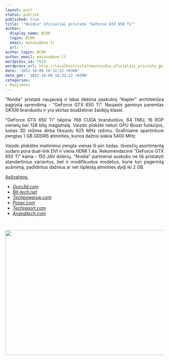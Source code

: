 ```yaml
---
layout: post
status: publish
published: true
title: '"Nvidia" oficialiai pristatė "GeForce GTX 650 Ti"'
author:
  display_name: BC00
  login: BC00
  email: matasx@one.lt
  url: ''
author_login: BC00
author_email: matasx@one.lt
wordpress_id: 7018
wordpress_url: http://localhost/site/new/nvidia_oficialiai_pristate_geforce_gtx_650_ti/
date: '2012-10-09 16:32:22 +0300'
date_gmt: '2012-10-09 16:32:22 +0300'
categories:
- Naujienos
---
```

<p style="text-align: justify;">
	&quot;Nvidia&quot; pristatė naujausią ir labai tikėtina paskutinį &quot;Kepler&quot; architektūra pagrįstą sprendimą - &quot;GeForce GTX 650 Ti&quot;. Naujasis gaminys paremtas GK106 branduoliu ir yra skirtas biudžetinei žaidėjų klasei.</p>
<p style="text-align: justify;">
	&quot;GeForce GTX 650 Ti&quot; talpina 768 CUDA branduolius, 64 TMU, 16 ROP vienetų bei 128 bitų magistralę. Vaizdo plok&scaron;tė neturi GPU Boost funkcijos, lustas 3D režime dirba fiksuotu 925 MHz režimu. Grafiniame spartintuve įrengtas 1 GB GDDR5 atminties, kurios dažnis siekia 5400 MHz.</p>
<p style="text-align: justify;">
	Vaizdo plok&scaron;tės maitinimui įrengta vienas 6-pin lizdas. I&scaron;vesčių asortimentą sudaro pora dual-link DVI ir viena HDMI 1.4a. Rekomendacinė &quot;GeForce GTX 650 Ti&quot; kaina - 150 JAV dolerių. &quot;Nvidia&quot; partneriai suskubo ne tik pristatyti standartinius variantus, bet ir modifikuotus modelius, kurie turi pagerintą au&scaron;inimą, padidintus dažnius ar net i&scaron;plėstą atminties dydį iki 2 GB.</p>
<p style="text-align: justify;">
	<u>Apžvalgos:<br />
	</u></p>
<ul>
<li>
		<a href="http://www.guru3d.com/articles_pages/geforce_gtx_650_ti_review_reference,1.html"><em>Guru3d.com<br />
		</em></a></li>
<li>
		<a href="http://www.bit-tech.net/hardware/graphics/2012/10/09/nvidia-geforce-gtx-650-ti-review/1"><em>Bit-tech.net</em><br />
		</a></li>
<li>
		<a href="http://www.techpowerup.com/reviews/MSI/GTX_650_Ti_Power_Edition/"><em>Techpowerup.com</em><br />
		</a></li>
<li>
		<a href="http://www.pcper.com/reviews/Graphics-Cards/NVIDIA-GeForce-GTX-650-Ti-1GB-Review-GK106-Kepler-150"><em>Pcper.com</em><br />
		</a></li>
<li>
		<a href="http://techreport.com/review/23690/review-nvidia-geforce-gtx-650-ti-graphics-card"><em>Techreport.com</em><br />
		</a></li>
<li>
		<a href="http://www.anandtech.com/show/6359/the-nvidia-geforce-gtx-650-ti-review"><em>Anandtech.com</em><br />
		</a></li>
</ul>
<p style="text-align: justify;">
	&nbsp;</p>
<p>
	<img alt="" src="http://technews.lt/userfiles/gtx650ti.jpg" style="width: 520px; height: 396px;" /></p>
